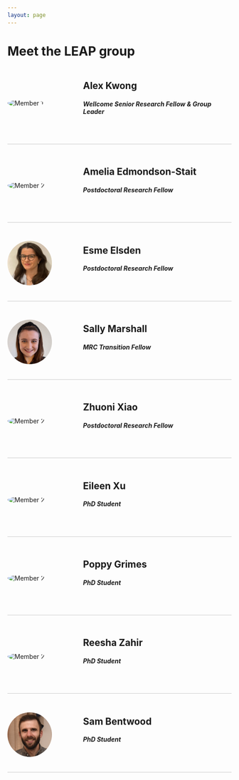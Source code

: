 ```yaml
---
layout: page
---
```


# Meet the LEAP group

<div class="team-container">
  <div class="team-row">
    <div class="team-image">
      <img src="/assets/images/alex_kwong.png" alt="Member 1">
    </div>
    <div class="team-info">
      <h2>Alex Kwong</h2>
      <h5>Wellcome Senior Research Fellow & Group Leader</h5>
      <p><a href="/people/alex_kwong" class="fas fa-info-circle fa-2x has-text-dark" ></a>&nbsp;&nbsp;
      	<a href="https://twitter.com/asfkwong" class="fab fa-twitter fa-2x has-text-dark" ></a>&nbsp;&nbsp;
      	<a href="https://github.com/kwongsiufung" class="fab fa-github fa-2x has-text-dark" > </a>&nbsp;&nbsp;
      	<a href="https://scholar.google.com/citations?user=F-sGJEIAAAAJ&hl=en" class="fas fa-book fa-2x has-text-dark" ></a>&nbsp;&nbsp;
      	<a href="https://www.ed.ac.uk/profile/dr-alex-kwong" class="fas fa-globe fa-2x has-text-dark"></a>&nbsp;&nbsp;
        <a href="/assets/images/docs/AlexKwongCV_August24.pdf" class="fab fa-wpforms fa-2x has-text-dark"></a>
      </p>
    </div>
  </div>
 
  <div class="team-row">
    <div class="team-image">
      <img src="/assets/images/amelia.jpg" alt="Member 2">
    </div>
    <div class="team-info">
      <h2>Amelia Edmondson-Stait</h2>
      <h5>Postdoctoral Research Fellow</h5>
      <p><a href="/people/amelia_edmondson-stait" class="fas fa-info-circle fa-2x has-text-dark" ></a>&nbsp;&nbsp;
      	<a href="https://github.com/AmeliaES" class="fab fa-github fa-2x has-text-dark" > </a>&nbsp;&nbsp;
      	<a href="https://ameliaes.github.io/" class="fas fa-globe fa-2x has-text-dark"></a>
      </p>
    </div>
  </div>

  <div class="team-row">
    <div class="team-image">
      <img src="/assets/images/esme.jpeg" alt="Member 2">
    </div>
    <div class="team-info">
      <h2>Esme Elsden</h2>
      <h5>Postdoctoral Research Fellow</h5>
      <p><a href="/people/esme_elden" class="fas fa-info-circle fa-2x has-text-dark" ></a>&nbsp;&nbsp;
      	<a href="https://twitter.com/ElsdenEsme" class="fab fa-twitter fa-2x has-text-dark" ></a>&nbsp;&nbsp;
      	<a href="Google Scholar: https://scholar.google.com/citations?user=7yTXEZoAAAAJ&hl=en" class="fas fa-book fa-2x has-text-dark" ></a>&nbsp;&nbsp;
      	<a href="https://profiles.ucl.ac.uk/78977-esme-elsden" class="fas fa-globe fa-2x has-text-dark"></a>
      </p>
    </div>
  </div>

  <div class="team-row">
    <div class="team-image">
      <img src="/assets/images/sally.jpg" alt="Member 2">
    </div>
    <div class="team-info">
      <h2>Sally Marshall</h2>
      <h5>MRC Transition Fellow</h5>
      <p><a href="/people/sally_marshall" class="fas fa-info-circle fa-2x has-text-dark" ></a>&nbsp;&nbsp;
      	<a href="https://www.ed.ac.uk/profile/sally-marshall" class="fas fa-globe fa-2x has-text-dark"></a>
      </p>
    </div>
  </div>
  
  <div class="team-row">
    <div class="team-image">
      <img src="/assets/images/zhuoni.jpg" alt="Member 2">
    </div>
    <div class="team-info">
      <h2>Zhuoni Xiao</h2>
      <h5>Postdoctoral Research Fellow</h5>
      <p><a href="/people/zhuoni_xiao" class="fas fa-info-circle fa-2x has-text-dark" ></a>&nbsp;&nbsp;
      	<a href="https://x.com/ZhuoniX" class="fab fa-twitter fa-2x has-text-dark" ></a>&nbsp;&nbsp;
      	<a href="https://www.ed.ac.uk/profile/zhuoni-xiao" class="fas fa-globe fa-2x has-text-dark"></a>
      </p>
    </div>
  </div>

  <div class="team-row">
    <div class="team-image">
      <img src="/assets/images/eileen.jpg" alt="Member 2">
    </div>
    <div class="team-info">
      <h2>Eileen Xu</h2>
      <h5>PhD Student</h5>
      <p><a href="/people/eileen_xu" class="fas fa-info-circle fa-2x has-text-dark" ></a>&nbsp;&nbsp;
      	<a href="https://twitter.com/eileenyxu" class="fab fa-twitter fa-2x has-text-dark" ></a>&nbsp;&nbsp;
      	<a href="https://www.research.ed.ac.uk/en/persons/eileen-xu" class="fas fa-globe fa-2x has-text-dark"></a>
      </p>
    </div>
  </div>

  <div class="team-row">
    <div class="team-image">
      <img src="/assets/images/poppy.jpg" alt="Member 2">
    </div>
    <div class="team-info">
      <h2>Poppy Grimes</h2>
      <h5>PhD Student</h5>
      <p><a href="/people/poppy_grimes" class="fas fa-info-circle fa-2x has-text-dark" ></a>&nbsp;&nbsp;
      	<a href="https://x.com/poppyzenzi" class="fab fa-twitter fa-2x has-text-dark" ></a>&nbsp;&nbsp;
      	<a href="https://www.research.ed.ac.uk/en/persons/poppy-grimes" class="fas fa-globe fa-2x has-text-dark"></a>
      </p>
    </div>
  </div>

  <div class="team-row">
    <div class="team-image">
      <img src="/assets/images/reesha.jpg" alt="Member 2">
    </div>
    <div class="team-info">
      <h2>Reesha Zahir</h2>
      <h5>PhD Student</h5>
      <p><a href="/people/reesha_zahir" class="fas fa-info-circle fa-2x has-text-dark" ></a>&nbsp;&nbsp;
      	<a href="https://x.com/reeshazahir" class="fab fa-twitter fa-2x has-text-dark" ></a>&nbsp;&nbsp;
      </p>
    </div>
  </div>

  <div class="team-row">
    <div class="team-image">
      <img src="/assets/images/sam.jpeg" alt="Member 2">
    </div>
    <div class="team-info">
      <h2>Sam Bentwood</h2>
      <h5>PhD Student</h5>
      <p><a href="/people/sam_bentwood" class="fas fa-info-circle fa-2x has-text-dark" ></a>&nbsp;&nbsp;
      </p>
    </div>
  </div>

</div>

<style>
.team-container {
  display: flex;
  flex-direction: column;
}

.team-row {
  display: flex;
  align-items: center;
  margin-bottom: 20px;
  border-bottom: 1px solid #ccc;
  padding-bottom: 10px;
}

.team-image {
  flex: 0 0 150px;
  padding-right: 20px;
}

.team-image img {
  border-radius: 50%;
  width: 100px;
  height: 100px;
}

.team-info {
  flex: 1;
}
</style>